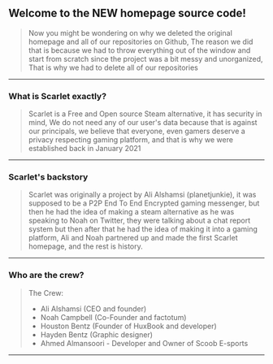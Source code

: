 ## Welcome to the **NEW** homepage source code!
> Now you might be wondering on why we deleted the original homepage and all of our repositories on Github, The reason we did that is because we had to throw everything out of the window and start from scratch since the project was a bit messy and unorganized, That is why we had to delete all of our repositories

-----

### What is Scarlet exactly?
> Scarlet is a Free and Open source Steam alternative, it has security in mind, We do not need any of our user's data because that is against our principals, we believe that everyone, even gamers deserve a privacy respecting gaming platform, and that is why we were established back in January 2021

-----

### Scarlet's backstory
> Scarlet was originally a project by Ali Alshamsi (planetjunkie), it was supposed to be a P2P End To End Encrypted gaming messenger, but then he had the idea of making a steam alternative as he was speaking to Noah on Twitter, they were talking about a chat report system but then after that he had the idea of making it into a gaming platform, Ali and Noah partnered up and made the first Scarlet homepage, and the rest is history.

-----

### Who are the crew?
> The Crew:
> - Ali Alshamsi (CEO and founder)
> - Noah Campbell (Co-Founder and factotum)
> - Houston Bentz (Founder of HuxBook and developer)
> - Hayden Bentz (Graphic designer)
> - Ahmed Almansoori - Developer and Owner of Scoob E-sports

-----
